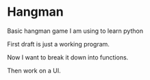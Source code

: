 # Hangman
Basic hangman game I am using to learn python


First draft is just a working program. 

Now I want to break it down into functions.

Then work on a UI.
